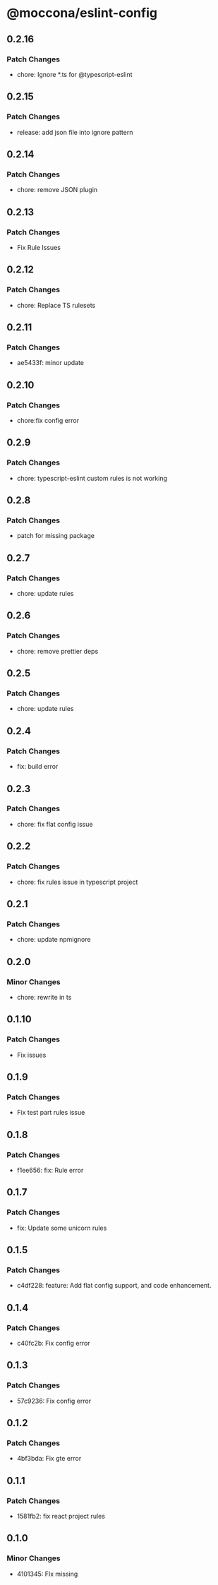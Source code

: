 # @moccona/eslint-config

## 0.2.16

### Patch Changes

- chore: Ignore \*.ts for @typescript-eslint

## 0.2.15

### Patch Changes

- release: add json file into ignore pattern

## 0.2.14

### Patch Changes

- chore: remove JSON plugin

## 0.2.13

### Patch Changes

- Fix Rule Issues

## 0.2.12

### Patch Changes

- chore: Replace TS rulesets

## 0.2.11

### Patch Changes

- ae5433f: minor update

## 0.2.10

### Patch Changes

- chore:fix config error

## 0.2.9

### Patch Changes

- chore: typescript-eslint custom rules is not working

## 0.2.8

### Patch Changes

- patch for missing package

## 0.2.7

### Patch Changes

- chore: update rules

## 0.2.6

### Patch Changes

- chore: remove prettier deps

## 0.2.5

### Patch Changes

- chore: update rules

## 0.2.4

### Patch Changes

- fix: build error

## 0.2.3

### Patch Changes

- chore: fix flat config issue

## 0.2.2

### Patch Changes

- chore: fix rules issue in typescript project

## 0.2.1

### Patch Changes

- chore: update npmignore

## 0.2.0

### Minor Changes

- chore: rewrite in ts

## 0.1.10

### Patch Changes

- Fix issues

## 0.1.9

### Patch Changes

- Fix test part rules issue

## 0.1.8

### Patch Changes

- f1ee656: fix: Rule error

## 0.1.7

### Patch Changes

- fix: Update some unicorn rules

## 0.1.5

### Patch Changes

- c4df228: feature: Add flat config support, and code enhancement.

## 0.1.4

### Patch Changes

- c40fc2b: Fix config error

## 0.1.3

### Patch Changes

- 57c9236: Fix config error

## 0.1.2

### Patch Changes

- 4bf3bda: Fix gte error

## 0.1.1

### Patch Changes

- 1581fb2: fix react project rules

## 0.1.0

### Minor Changes

- 4101345: FIx missing
